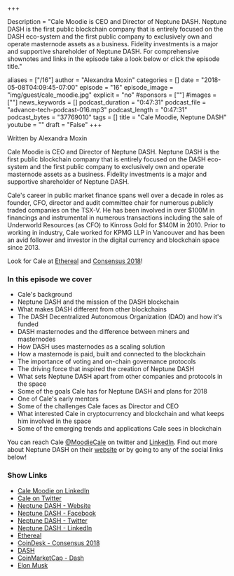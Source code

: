 +++

Description = "Cale Moodie  is CEO and Director of Neptune DASH. Neptune DASH is the first public blockchain company that is entirely focused on the DASH eco-system and the first public company to exclusively own and operate masternode assets as a business. Fidelity investments is a major and supportive shareholder of Neptune DASH. For comprehensive shownotes and links in the episode take a look below or click the episode title."

aliases = ["/16"]
author = "Alexandra Moxin"
categories = []
date = "2018-05-08T04:09:45-07:00"
episode = "16"
episode_image = "img/guest/cale_moodie.jpg"
explicit = "no"
#sponsors = [""]
#images = [""]
news_keywords = []
podcast_duration = "0:47:31"
podcast_file = "advance-tech-podcast-016.mp3"
podcast_length = "0:47:31"
podcast_bytes = "37769010"
tags = []
title = "Cale Moodie, Neptune DASH"
youtube = ""
draft = "False"
+++

Written by Alexandra Moxin

Cale Moodie is CEO and Director of Neptune DASH. Neptune DASH is the first public blockchain company that is entirely focused on the DASH eco-system and the first public company to exclusively own and operate masternode assets as a business. Fidelity investments is a major and supportive shareholder of Neptune DASH.

Cale's career in public market finance spans well over a decade in roles as founder, CFO, director and audit committee chair for numerous publicly traded companies on the TSX-V. He has been involved in over $100M in financings and instrumental in numerous transactions including the sale of Underworld Resources (as CFO) to Kinross Gold for $140M in 2010. Prior to working in industry, Cale worked for KPMG LLP in Vancouver and has been an avid follower and investor in the digital currency and blockchain space since 2013.

Look for Cale at [Ethereal](https://etherealsummit.com/) and [Consensus 2018](https://www.coindesk.com/events/consensus-2018/)!


### In this episode we cover
* Cale's background
* Neptune DASH and the mission of the DASH blockchain
* What makes DASH different from other blockchains
* The DASH Decentralized Autonomous Organization (DAO) and how it's funded
* DASH masternodes and the difference between miners and masternodes
* How DASH uses masternodes as a scaling solution
* How a masternode is paid, built and connected to the blockchain
* The importance of voting and on-chain governance protocols
* The driving force that inspired the creation of Neptune DASH
* What sets Neptune DASH apart from other companies and protocols in the space
* Some of the goals Cale has for Neptune DASH and plans for 2018
* One of Cale's early mentors
* Some of the challenges Cale faces as Director and CEO
* What interested Cale in cryptocurrency and blockchain and what keeps him involved in the space
* Some of the emerging trends and applications Cale sees in blockchain

You can reach Cale [@MoodieCale](https://twitter.com/) on twitter and [LinkedIn](https://www.linkedin.com/in/cale-j-moodie-bsf-cpa-ca-1215032/). Find out more about Neptune DASH on their [website](https://neptunedash.com/) or by going to any of the social links below!


### Show Links

* [Cale Moodie on LinkedIn](https://www.linkedin.com/in/cale-j-moodie-bsf-cpa-ca-1215032/)
* [Cale on Twitter](https://twitter.com/MoodieCale)
* [Neptune DASH - Website](https://neptunedash.com/)
* [Neptune DASH - Facebook](https://www.facebook.com/Neptune-Dash-408645892898692/?ref=settings)
* [Neptune DASH - Twitter](https://twitter.com/NeptuneDash?lang=en)
* [Neptune DASH - LinkedIn](https://www.linkedin.com/company/neptunedash/)
* [Ethereal](https://etherealsummit.com/)
* [CoinDesk - Consensus 2018](https://www.coindesk.com/events/consensus-2018/)
* [DASH](https://www.dash.org/)
* [CoinMarketCap - Dash](https://coinmarketcap.com/currencies/dash/)
* [Elon Musk](https://www.forbes.com/profile/elon-musk/)











